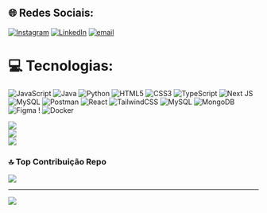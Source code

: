 
## 🌐 Redes Sociais:
[![Instagram](https://img.shields.io/badge/Instagram-%23E4405F.svg?logo=Instagram&logoColor=white)](https://instagram.com/aemilymelo) [![LinkedIn](https://img.shields.io/badge/LinkedIn-%230077B5.svg?logo=linkedin&logoColor=white)](https://linkedin.com/in/https://www.linkedin.com/in/emily-melo-206ab7300/) [![email](https://img.shields.io/badge/Email-D14836?logo=gmail&logoColor=white)](mailto:emilycaroline@alunos.utfpr.edu.br) 

# 💻 Tecnologias:
![JavaScript](https://img.shields.io/badge/javascript-%23323330.svg?style=for-the-badge&logo=javascript&logoColor=%23F7DF1E) ![Java](https://img.shields.io/badge/java-%23ED8B00.svg?style=for-the-badge&logo=openjdk&logoColor=white) ![Python](https://img.shields.io/badge/python-3670A0?style=for-the-badge&logo=python&logoColor=ffdd54) ![HTML5](https://img.shields.io/badge/html5-%23E34F26.svg?style=for-the-badge&logo=html5&logoColor=white) ![CSS3](https://img.shields.io/badge/css3-%231572B6.svg?style=for-the-badge&logo=css3&logoColor=white) ![TypeScript](https://img.shields.io/badge/typescript-%23007ACC.svg?style=for-the-badge&logo=typescript&logoColor=white) ![Next JS](https://img.shields.io/badge/Next-black?style=for-the-badge&logo=next.js&logoColor=white) ![MySQL](https://img.shields.io/badge/mysql-4479A1.svg?style=for-the-badge&logo=mysql&logoColor=white) ![Postman](https://img.shields.io/badge/Postman-FF6C37?style=for-the-badge&logo=postman&logoColor=white) ![React](https://img.shields.io/badge/react-%2320232a.svg?style=for-the-badge&logo=react&logoColor=%2361DAFB) ![TailwindCSS](https://img.shields.io/badge/tailwindcss-%2338B2AC.svg?style=for-the-badge&logo=tailwind-css&logoColor=white) ![MySQL](https://img.shields.io/badge/mysql-4479A1.svg?style=for-the-badge&logo=mysql&logoColor=white) ![MongoDB](https://img.shields.io/badge/MongoDB-%234ea94b.svg?style=for-the-badge&logo=mongodb&logoColor=white) ![Figma](https://img.shields.io/badge/figma-%23F24E1E.svg?style=for-the-badge&logo=figma&logoColor=white) ! ![Docker](https://img.shields.io/badge/docker-%230db7ed.svg?style=for-the-badge&logo=docker&logoColor=white) 

![](https://github-readme-stats.vercel.app/api?username=aemilymelo&theme=radical&hide_border=false&include_all_commits=false&count_private=false)<br/>
![](https://nirzak-streak-stats.vercel.app/?user=aemilymelo&theme=radical&hide_border=false)<br/>
![](https://github-readme-stats.vercel.app/api/top-langs/?username=aemilymelo&theme=radical&hide_border=false&include_all_commits=false&count_private=false&layout=compact)


### 🔝 Top Contribuição Repo
![](https://github-contributor-stats.vercel.app/api?username=aemilymelo&limit=5&theme=dark&combine_all_yearly_contributions=true)

---
[![](https://visitcount.itsvg.in/api?id=aemilymelo&icon=0&color=0)](https://visitcount.itsvg.in)

<!-- Proudly created with GPRM ( https://gprm.itsvg.in ) -->
